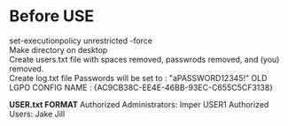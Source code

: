 # Before USE
set-executionpolicy unrestricted -force<br>
Make directory on desktop<br>
Create users.txt file with spaces removed, passwrods removed, and (you) removed.<br>
Create log.txt file
Passwords will be set to : "aPASSWORD12345!"
OLD LGPO CONFIG NAME : {AC9CB38C-EE4E-46BB-93EC-C655C5CF3138}


**USER.txt FORMAT**
Authorized Administrators:
Imper
USER1
Authorized Users:
Jake
Jill
